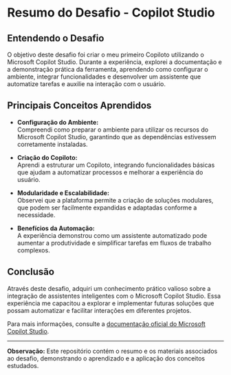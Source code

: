 # Resumo do Desafio - Copilot Studio

## Entendendo o Desafio

O objetivo deste desafio foi criar o meu primeiro Copiloto utilizando o Microsoft Copilot Studio. Durante a experiência, explorei a documentação e a demonstração prática da ferramenta, aprendendo como configurar o ambiente, integrar funcionalidades e desenvolver um assistente que automatize tarefas e auxilie na interação com o usuário.

## Principais Conceitos Aprendidos

- **Configuração do Ambiente:**  
  Compreendi como preparar o ambiente para utilizar os recursos do Microsoft Copilot Studio, garantindo que as dependências estivessem corretamente instaladas.

- **Criação do Copiloto:**  
  Aprendi a estruturar um Copiloto, integrando funcionalidades básicas que ajudam a automatizar processos e melhorar a experiência do usuário.

- **Modularidade e Escalabilidade:**  
  Observei que a plataforma permite a criação de soluções modulares, que podem ser facilmente expandidas e adaptadas conforme a necessidade.

- **Benefícios da Automação:**  
  A experiência demonstrou como um assistente automatizado pode aumentar a produtividade e simplificar tarefas em fluxos de trabalho complexos.

## Conclusão

Através deste desafio, adquiri um conhecimento prático valioso sobre a integração de assistentes inteligentes com o Microsoft Copilot Studio. Essa experiência me capacitou a explorar e implementar futuras soluções que possam automatizar e facilitar interações em diferentes projetos.

Para mais informações, consulte a [documentação oficial do Microsoft Copilot Studio](https://learn.microsoft.com/pt-br/microsoft-copilot-studio/).

---

**Observação:** Este repositório contém o resumo e os materiais associados ao desafio, demonstrando o aprendizado e a aplicação dos conceitos estudados.
